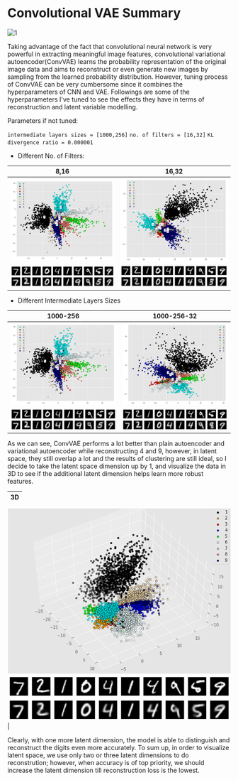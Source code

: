 # Convolutional VAE Summary

![1](https://cdn-images-1.medium.com/max/2000/1*TOJD69Y8dZsKFEW-21xUPg.png)

Taking advantage of the fact that convolutional neural network is very powerful in extracting meaningful image features, convolutional variational autoencoder(ConvVAE) learns the probability representation of the original image data and aims to reconstruct or even generate new images by sampling from the learned probability distribution. However, tuning process of ConvVAE can be very cumbersome since it combines the hyperparameters of CNN and VAE. Followings are some of the hyperparameters I've tuned to see the effects they have in terms of reconstruction and latent variable modelling.

Parameters if not tuned:

`intermediate layers sizes = [1000,256]`
`no. of filters = [16,32]`
`KL divergence ratio = 0.000001`

- Different No. of Filters:

8,16|16,32|
:---:|:---:|
![1](images/clusters_8_16.png)|![2](images/clusters_16_32.png)|
![3](images/digits_8_16.png)|![4](images/digits_16_32.png)|

- Different Intermediate Layers Sizes

1000-256|1000-256-32|
:---:|:---:|
![1](images/clusters_8_16.png)|![2](images/clusters_8_16-256-32.png)|
![3](images/digits_8_16.png)|![4](images/digits_8_16-256-32.png)|

As we can see, ConvVAE performs a lot better than plain autoencoder and variational autoencoder while reconstructing 4 and 9, however, in latent space, they still overlap a lot and the results of clustering are still ideal, so I decide to take the latent space dimension up by 1, and visualize the data in 3D to see if the additional latent dimension helps learn more robust features.

3D|
:---:|
![1](images/clusters_3D_2.png)
![2](images/digits_3D.png)|

Clearly, with one more latent dimension, the model is able to distinguish and reconstruct the digits even more accurately. To sum up, in order to visualize latent space, we use only two or three latent dimensions to do reconstrution; however, when accuracy is of top priority, we should increase the latent dimension till reconstruction loss is the lowest. 